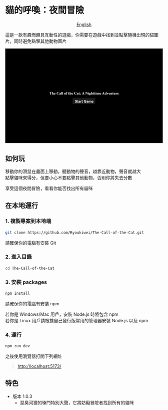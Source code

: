 # 貓的呼喚：夜間冒險

<div style="text-align: center;"><a href="./doc/README-en.md">English</a></div>

這是一款有趣而頗具互動性的遊戲，你需要在遊戲中找到並點擊隨機出現的貓圖片，同時避免點擊其他動物圖片

![Image](./Game-Screenshot.png)

## 如何玩

移動你的滑鼠在畫面上移動，聽動物的聲音，越靠近動物，聲音就越大  
點擊貓咪來得分，但要小心不要點擊其他動物，否則你將失去分數

享受這個夜間冒險，看看你能否找出所有貓咪

## 在本地運行

### 1. 複製專案到本地端

```bash
git clone https://github.com/Ryoukiwei/The-Call-of-the-Cat.git
```

請確保你的電腦有安裝 Git

### 2. 進入目錄

```bash
cd The-Call-of-the-Cat
```

### 3. 安裝 packages

```bash
npm install
```

請確保你的電腦有安裝 npm

若你是 Windows/Mac 用戶，安裝 Node.js 時將包含 npm  
若你是 Linux 用戶請根據自己發行版常用的管理器安裝 Node.js 以及 npm

### 4. 運行

```bash
npm run dev
```

之後使用瀏覽器打開下列網址

> <http://localhost:5173/>

## 特色

- 版本 1.0.3
  - 惡臭河狸的嗓門特別大聲，它將妨礙冒險者找到所有的貓咪
